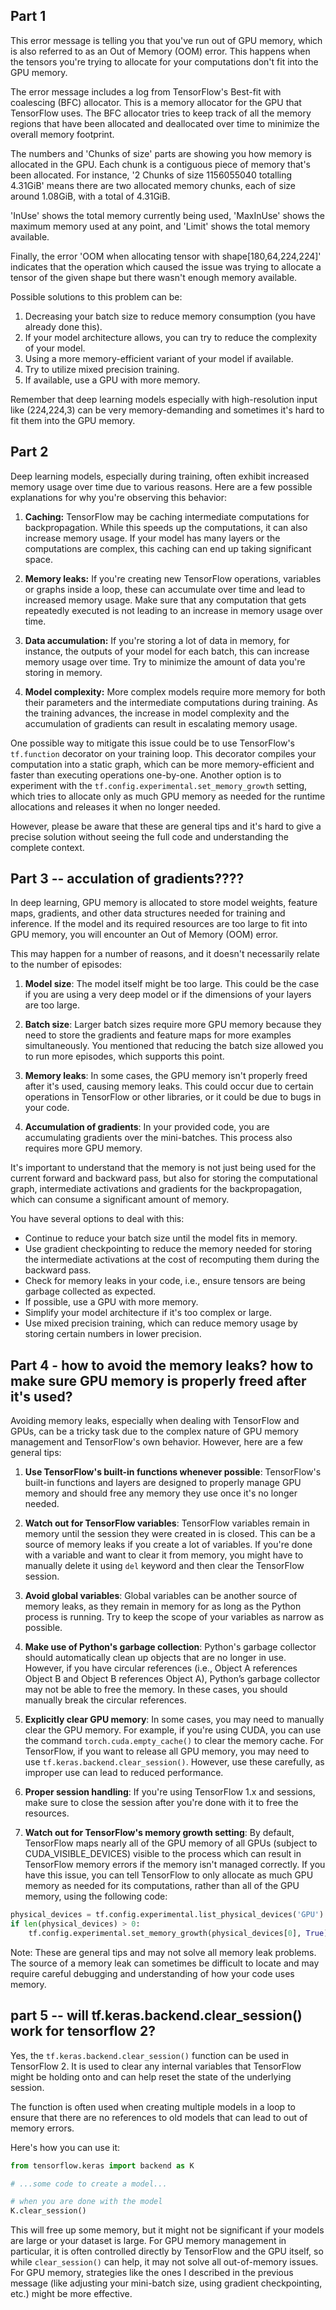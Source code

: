## Part 1

This error message is telling you that you've run out of GPU memory, which is also referred to as an Out of Memory (OOM) error. This happens when the tensors you're trying to allocate for your computations don't fit into the GPU memory.

The error message includes a log from TensorFlow's Best-fit with coalescing (BFC) allocator. This is a memory allocator for the GPU that TensorFlow uses. The BFC allocator tries to keep track of all the memory regions that have been allocated and deallocated over time to minimize the overall memory footprint.

The numbers and 'Chunks of size' parts are showing you how memory is allocated in the GPU. Each chunk is a contiguous piece of memory that's been allocated. For instance, '2 Chunks of size 1156055040 totalling 4.31GiB' means there are two allocated memory chunks, each of size around 1.08GiB, with a total of 4.31GiB. 

'InUse' shows the total memory currently being used, 'MaxInUse' shows the maximum memory used at any point, and 'Limit' shows the total memory available.

Finally, the error 'OOM when allocating tensor with shape[180,64,224,224]' indicates that the operation which caused the issue was trying to allocate a tensor of the given shape but there wasn't enough memory available. 

Possible solutions to this problem can be:

1. Decreasing your batch size to reduce memory consumption (you have already done this).
2. If your model architecture allows, you can try to reduce the complexity of your model.
3. Using a more memory-efficient variant of your model if available.
4. Try to utilize mixed precision training.
5. If available, use a GPU with more memory.

Remember that deep learning models especially with high-resolution input like (224,224,3) can be very memory-demanding and sometimes it's hard to fit them into the GPU memory.

## Part 2

Deep learning models, especially during training, often exhibit increased memory usage over time due to various reasons. Here are a few possible explanations for why you're observing this behavior:

1. **Caching:** TensorFlow may be caching intermediate computations for backpropagation. While this speeds up the computations, it can also increase memory usage. If your model has many layers or the computations are complex, this caching can end up taking significant space.

2. **Memory leaks:** If you're creating new TensorFlow operations, variables or graphs inside a loop, these can accumulate over time and lead to increased memory usage. Make sure that any computation that gets repeatedly executed is not leading to an increase in memory usage over time.

3. **Data accumulation:** If you're storing a lot of data in memory, for instance, the outputs of your model for each batch, this can increase memory usage over time. Try to minimize the amount of data you're storing in memory.

4. **Model complexity:** More complex models require more memory for both their parameters and the intermediate computations during training. As the training advances, the increase in model complexity and the accumulation of gradients can result in escalating memory usage.

One possible way to mitigate this issue could be to use TensorFlow's `tf.function` decorator on your training loop. This decorator compiles your computation into a static graph, which can be more memory-efficient and faster than executing operations one-by-one. Another option is to experiment with the `tf.config.experimental.set_memory_growth` setting, which tries to allocate only as much GPU memory as needed for the runtime allocations and releases it when no longer needed.

However, please be aware that these are general tips and it's hard to give a precise solution without seeing the full code and understanding the complete context.

## Part 3 -- acculation of gradients????

In deep learning, GPU memory is allocated to store model weights, feature maps, gradients, and other data structures needed for training and inference. If the model and its required resources are too large to fit into GPU memory, you will encounter an Out of Memory (OOM) error.

This may happen for a number of reasons, and it doesn't necessarily relate to the number of episodes:

1. **Model size**: The model itself might be too large. This could be the case if you are using a very deep model or if the dimensions of your layers are too large.

2. **Batch size**: Larger batch sizes require more GPU memory because they need to store the gradients and feature maps for more examples simultaneously. You mentioned that reducing the batch size allowed you to run more episodes, which supports this point.

3. **Memory leaks**: In some cases, the GPU memory isn't properly freed after it's used, causing memory leaks. This could occur due to certain operations in TensorFlow or other libraries, or it could be due to bugs in your code.

4. **Accumulation of gradients**: In your provided code, you are accumulating gradients over the mini-batches. This process also requires more GPU memory.

It's important to understand that the memory is not just being used for the current forward and backward pass, but also for storing the computational graph, intermediate activations and gradients for the backpropagation, which can consume a significant amount of memory.

You have several options to deal with this:

- Continue to reduce your batch size until the model fits in memory.
- Use gradient checkpointing to reduce the memory needed for storing the intermediate activations at the cost of recomputing them during the backward pass.
- Check for memory leaks in your code, i.e., ensure tensors are being garbage collected as expected.
- If possible, use a GPU with more memory.
- Simplify your model architecture if it's too complex or large.
- Use mixed precision training, which can reduce memory usage by storing certain numbers in lower precision. 

## Part 4 - how to avoid the memory leaks? how to make sure GPU memory is properly freed after it's used?

Avoiding memory leaks, especially when dealing with TensorFlow and GPUs, can be a tricky task due to the complex nature of GPU memory management and TensorFlow's own behavior. However, here are a few general tips:

1. **Use TensorFlow's built-in functions whenever possible**: TensorFlow's built-in functions and layers are designed to properly manage GPU memory and should free any memory they use once it's no longer needed.

2. **Watch out for TensorFlow variables**: TensorFlow variables remain in memory until the session they were created in is closed. This can be a source of memory leaks if you create a lot of variables. If you're done with a variable and want to clear it from memory, you might have to manually delete it using `del` keyword and then clear the TensorFlow session.

3. **Avoid global variables**: Global variables can be another source of memory leaks, as they remain in memory for as long as the Python process is running. Try to keep the scope of your variables as narrow as possible.

4. **Make use of Python's garbage collection**: Python's garbage collector should automatically clean up objects that are no longer in use. However, if you have circular references (i.e., Object A references Object B and Object B references Object A), Python’s garbage collector may not be able to free the memory. In these cases, you should manually break the circular references.

5. **Explicitly clear GPU memory**: In some cases, you may need to manually clear the GPU memory. For example, if you're using CUDA, you can use the command `torch.cuda.empty_cache()` to clear the memory cache. For TensorFlow, if you want to release all GPU memory, you may need to use `tf.keras.backend.clear_session()`. However, use these carefully, as improper use can lead to reduced performance.

6. **Proper session handling**: If you're using TensorFlow 1.x and sessions, make sure to close the session after you're done with it to free the resources.

7. **Watch out for TensorFlow's memory growth setting**: By default, TensorFlow maps nearly all of the GPU memory of all GPUs (subject to CUDA_VISIBLE_DEVICES) visible to the process which can result in TensorFlow memory errors if the memory isn't managed correctly. If you have this issue, you can tell TensorFlow to only allocate as much GPU memory as needed for its computations, rather than all of the GPU memory, using the following code:

```python
physical_devices = tf.config.experimental.list_physical_devices('GPU')
if len(physical_devices) > 0:
    tf.config.experimental.set_memory_growth(physical_devices[0], True)
```

Note: These are general tips and may not solve all memory leak problems. The source of a memory leak can sometimes be difficult to locate and may require careful debugging and understanding of how your code uses memory.


## part 5 -- will tf.keras.backend.clear_session() work for tensorflow 2?

Yes, the `tf.keras.backend.clear_session()` function can be used in TensorFlow 2. It is used to clear any internal variables that TensorFlow might be holding onto and can help reset the state of the underlying session.

The function is often used when creating multiple models in a loop to ensure that there are no references to old models that can lead to out of memory errors.

Here's how you can use it:

```python
from tensorflow.keras import backend as K

# ...some code to create a model...

# when you are done with the model
K.clear_session()
```

This will free up some memory, but it might not be significant if your models are large or your dataset is large. For GPU memory management in particular, it is often controlled directly by TensorFlow and the GPU itself, so while `clear_session()` can help, it may not solve all out-of-memory issues. For GPU memory, strategies like the ones I described in the previous message (like adjusting your mini-batch size, using gradient checkpointing, etc.) might be more effective.
